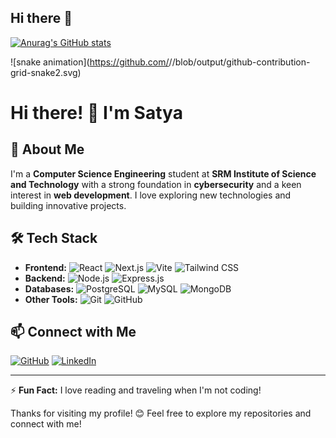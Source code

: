 ## Hi there 👋



[![Anurag's GitHub stats](https://github-readme-stats.vercel.app/api?username=tanay04032006)](https://github.com/anuraghazra/github-readme-stats)


![snake animation](https://github.com/<seu user name>/<seu user name>/blob/output/github-contribution-grid-snake2.svg)
<!--
**Tanay04032006/tanay04032006** is a ✨ _special_ ✨ repository because its `README.md` (this file) appears on your GitHub profile.

Here are some ideas to get you started:

- 🔭 I’m currently working on ...
- 🌱 I’m currently learning ...
- 👯 I’m looking to collaborate on ...
- 🤔 I’m looking for help with ...
- 💬 Ask me about ...
- 📫 How to reach me: ...
- 😄 Pronouns: ...
- ⚡ Fun fact: ...
-->
# Hi there! 👋 I'm Satya

## 🚀 About Me
I'm a **Computer Science Engineering** student at **SRM Institute of Science and Technology** with a strong foundation in **cybersecurity** and a keen interest in **web development**. I love exploring new technologies and building innovative projects.

## 🛠 Tech Stack
- **Frontend:** ![React](https://img.shields.io/badge/React-61DAFB?style=flat&logo=react&logoColor=white) ![Next.js](https://img.shields.io/badge/Next.js-000000?style=flat&logo=next.js&logoColor=white) ![Vite](https://img.shields.io/badge/Vite-646CFF?style=flat&logo=vite&logoColor=white) ![Tailwind CSS](https://img.shields.io/badge/TailwindCSS-06B6D4?style=flat&logo=tailwindcss&logoColor=white)
- **Backend:**  ![Node.js](https://img.shields.io/badge/Node.js-339933?style=flat&logo=node.js&logoColor=white) ![Express.js](https://img.shields.io/badge/Express.js-000000?style=flat&logo=express&logoColor=white)
- **Databases:** ![PostgreSQL](https://img.shields.io/badge/PostgreSQL-4169E1?style=flat&logo=postgresql&logoColor=white) ![MySQL](https://img.shields.io/badge/MySQL-4479A1?style=flat&logo=mysql&logoColor=white) ![MongoDB](https://img.shields.io/badge/MongoDB-47A248?style=flat&logo=mongodb&logoColor=white)
- **Other Tools:** ![Git](https://img.shields.io/badge/Git-F05032?style=flat&logo=git&logoColor=white) ![GitHub](https://img.shields.io/badge/GitHub-181717?style=flat&logo=github&logoColor=white) 


## 📫 Connect with Me
[![GitHub](https://img.shields.io/badge/GitHub-181717?style=flat&logo=github&logoColor=white)](https://github.com/tanay04032206) [![LinkedIn](https://img.shields.io/badge/LinkedIn-0077B5?style=flat&logo=linkedin&logoColor=white)](https://www.linkedin.com/in/tanay-gupta-8ab736296/)

<!--
## 🌱 Currently Learning
-->


---
⚡ **Fun Fact:** I love reading and traveling when I'm not coding!

Thanks for visiting my profile! 😊 Feel free to explore my repositories and connect with me!






